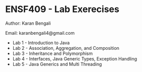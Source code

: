 # ENSF409 - Lab Exerecises

<p> Author: Karan Bengali </p>
<p> Email: karanbengali4@gmail.com </p>

<ul>
<li> Lab 1 - Introduction to Java </li>
<li> Lab 2 - Association, Aggregation, and Composition </li>
<li> Lab 3 - Inheritance and Polymorphism </li>
<li> Lab 4 - Interfaces, Java Generic Types, Exception Handling </li>
<li> Lab 5 - Java Generics and Multi Threading </li>
</ul>
